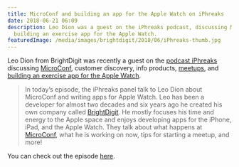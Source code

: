 ```yaml
---
title: MicroConf and building an app for the Apple Watch on iPhreaks
date: 2018-06-21 06:09
description: Leo Dion was a guest on the iPhreaks podcast, discussing MicroConf and
  building an exercise app for the Apple Watch.
featuredImage: /media/images/brightdigit/2018/06/iPhreaks-thumb.jpg
---
```

Leo Dion from BrightDigit was recently a guest on the [podcast
iPhreaks](https://devchat.tv/iphreaks/ips-244-microconf-writing-health-apps-for-apple-watch)
discussing [MicroConf](https://www.microconf.com/), customer discovery,
info products, [meetups](https://brightdigit.com/meetups/), and
[building an exercise app for the Apple
Watch](https://learningswift.brightdigit.com/category/healthkit/).

> In today’s episode, the iPhreaks panel talk to Leo Dion about
> MicroConf and writing apps for Apple Watch. Leo has been a developer
> for almost two decades and six years ago he created his own company
> called [<span
> class="s2">BrightDigit</span>](https://brightdigit.com/). He mostly
> focuses his time and energy to the Apple space and enjoys developing
> apps for the iPhone, iPad, and the Apple Watch. They talk about what
> happens at [<span
> class="s2">MicroConf</span>](https://www.microconf.com/), what he is
> working on now, tips for starting a meetup, and more!

You can check out the episode
[here](https://devchat.tv/iphreaks/ips-244-microconf-writing-health-apps-for-apple-watch).
 